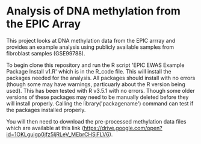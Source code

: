 # Analysis of DNA methylation from the EPIC Array
This project looks at DNA methylation data from the EPIC arrray and provides an example analysis using publicly available samples from fibroblast samples (GSE99788). 

To begin clone this repository and run the R script 'EPIC EWAS Example Package Install v1.R' which is in the R_code file. This will install the packages needed for the analysis. All packages should install with no errors (though some may have warnings, particuarly about the R version being used). This has been tested with R v3.5.1 with no errors. Though some older versions of these packages may need to be manually deleted before they will install properly. Calling the library('packagename') command can test if the packages installed properly.

You will then need to download the pre-processed methylation data files which are available at this link (https://drive.google.com/open?id=1OKLguigp0jfz5ljRLeV_MEbrCHSjFLV6).
